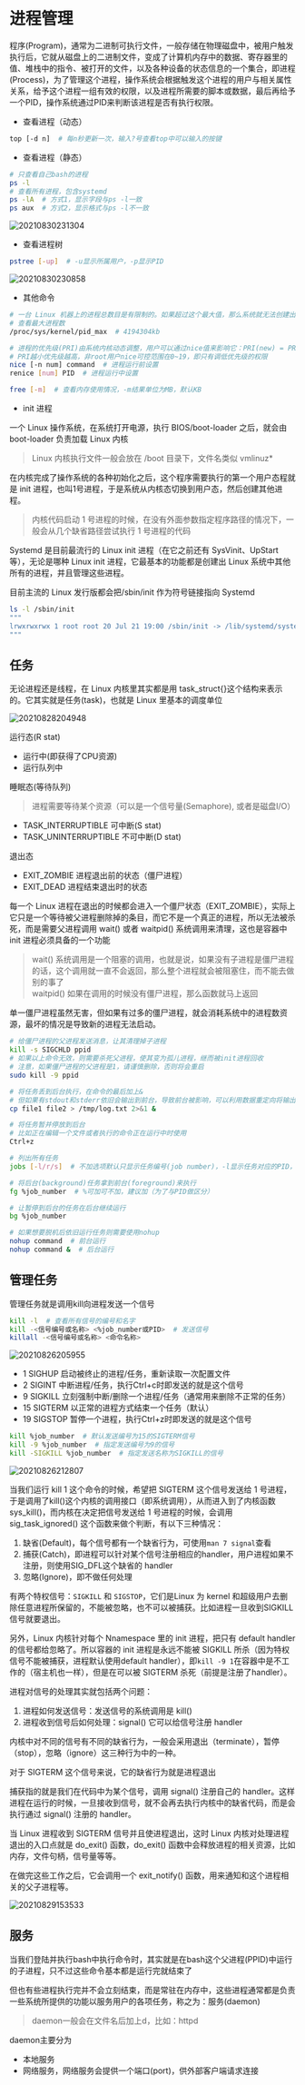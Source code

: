 # 进程管理

程序(Program)，通常为二进制可执行文件，一般存储在物理磁盘中，被用户触发执行后，它就从磁盘上的二进制文件，变成了计算机内存中的数据、寄存器里的值、堆栈中的指令、被打开的文件，以及各种设备的状态信息的一个集合，即进程(Process)，为了管理这个进程，操作系统会根据触发这个进程的用户与相关属性关系，给予这个进程一组有效的权限，以及进程所需要的脚本或数据，最后再给予一个PID，操作系统通过PID来判断该进程是否有执行权限。

- 查看进程（动态）

```bash
top [-d n]  # 每n秒更新一次，输入?号查看top中可以输入的按键
```

- 查看进程（静态）

```bash
# 只查看自己bash的进程
ps -l
# 查看所有进程，包含systemd
ps -lA  # 方式1，显示字段与ps -l一致
ps aux  # 方式2，显示格式与ps -l不一致
```

![20210830231304](http://image.zuoright.com/20210830231304.png)

- 查看进程树

```bash
pstree [-up]  # -u显示所属用户，-p显示PID
```

![20210830230858](http://image.zuoright.com/20210830230858.png)

- 其他命令

```bash
# 一台 Linux 机器上的进程总数目是有限制的。如果超过这个最大值，那么系统就无法创建出新的进程了
# 查看最大进程数
/proc/sys/kernel/pid_max  # 4194304kb

# 进程的优先级(PRI)由系统内核动态调整，用户可以通过nice值来影响它：PRI(new) = PRI(old) + nice(-20~19)
# PRI越小优先级越高，非root用户nice可控范围在0~19，即只有调低优先级的权限
nice [-n num] command  # 进程运行前设置
renice [num] PID  # 进程运行中设置

free [-m]  # 查看内存使用情况，-m结果单位为MB，默认KB
```

- init 进程

一个 Linux 操作系统，在系统打开电源，执行 BIOS/boot-loader 之后，就会由 boot-loader 负责加载 Linux 内核

> Linux 内核执行文件一般会放在 /boot 目录下，文件名类似 vmlinuz*

在内核完成了操作系统的各种初始化之后，这个程序需要执行的第一个用户态程就是 init 进程，也叫1号进程，于是系统从内核态切换到用户态，然后创建其他进程。

> 内核代码启动 1 号进程的时候，在没有外面参数指定程序路径的情况下，一般会从几个缺省路径尝试执行 1 号进程的代码

Systemd 是目前最流行的 Linux init 进程（在它之前还有 SysVinit、UpStart 等），无论是哪种 Linux init 进程，它最基本的功能都是创建出 Linux 系统中其他所有的进程，并且管理这些进程。

目前主流的 Linux 发行版都会把/sbin/init 作为符号链接指向 Systemd

```bash
ls -l /sbin/init
"""
lrwxrwxrwx 1 root root 20 Jul 21 19:00 /sbin/init -> /lib/systemd/systemd
"""
```

## 任务

无论进程还是线程，在 Linux 内核里其实都是用 task_struct{}这个结构来表示的。它其实就是任务(task)，也就是 Linux 里基本的调度单位

![20210828204948](http://image.zuoright.com/20210828204948.png)

运行态(R stat)

- 运行中(即获得了CPU资源)
- 运行队列中

睡眠态(等待队列)

> 进程需要等待某个资源（可以是一个信号量(Semaphore), 或者是磁盘I/O）

- TASK_INTERRUPTIBLE 可中断(S stat)
- TASK_UNINTERRUPTIBLE 不可中断(D stat)

退出态

- EXIT_ZOMBIE 进程退出前的状态（僵尸进程）
- EXIT_DEAD 进程结束退出时的状态

每一个 Linux 进程在退出的时候都会进入一个僵尸状态（EXIT_ZOMBIE），实际上它只是一个等待被父进程删除掉的条目，而它不是一个真正的进程，所以无法被杀死，而是需要父进程调用 wait() 或者 waitpid() 系统调用来清理，这也是容器中 init 进程必须具备的一个功能

> wait() 系统调用是一个阻塞的调用，也就是说，如果没有子进程是僵尸进程的话，这个调用就一直不会返回，那么整个进程就会被阻塞住，而不能去做别的事了  
> waitpid() 如果在调用的时候没有僵尸进程，那么函数就马上返回

单一僵尸进程虽然无害，但如果有过多的僵尸进程，就会消耗系统中的进程数资源，最坏的情况是导致新的进程无法启动。

```bash
# 给僵尸进程的父进程发送消息，让其清理掉子进程
kill -s SIGCHLD ppid
# 如果以上命令无效，则需要杀死父进程，使其变为孤儿进程，继而被init进程回收
# 注意，如果僵尸进程的父进程是1，请谨慎删除，否则将会重启
sudo kill -9 ppid
```

```bash
# 将任务丢到后台执行，在命令的最后加上&
# 但如果有stdout和stderr依旧会输出到前台，导致前台被影响，可以利用数据重定向将输出传送到文件中
cp file1 file2 > /tmp/log.txt 2>&1 &

# 将任务暂并停放到后台
# 比如正在编辑一个文件或者执行的命令正在运行中时使用
Ctrl+z

# 列出所有任务
jobs [-l/r/s]  # 不加选项默认只显示任务编号(job number)，-l显示任务对应的PID，-r只列出放在后台运行的，-s只列出放在后台暂停的

# 将后台(background)任务拿到前台(foreground)来执行
fg %job_number  # %可加可不加，建议加（为了与PID做区分）

# 让暂停到后台的任务在后台继续运行
bg %job_number

# 如果想要脱机后依旧运行任务则需要使用nohup
nohup command  # 前台运行
nohup command &  # 后台运行
```

## 管理任务

管理任务就是调用kill向进程发送一个信号

```bash
kill -l  # 查看所有信号的编号和名字
kill -<信号编号或名称> <%job_number或PID>  # 发送信号
killall -<信号编号或名称> <命令名称>
```

![20210826205955](http://image.zuoright.com/20210826205955.png)

- 1 SIGHUP 启动被终止的进程/任务，重新读取一次配置文件
- 2 SIGINT 中断进程/任务，执行Ctrl+c时即发送的就是这个信号
- 9 SIGKILL 立刻强制中断/删除一个进程/任务（通常用来删除不正常的任务）
- 15 SIGTERM 以正常的进程方式结束一个任务（默认）
- 19 SIGSTOP 暂停一个进程，执行Ctrl+z时即发送的就是这个信号

```bash
kill %job_number  # 默认发送编号为15的SIGTERM信号
kill -9 %job_number  # 指定发送编号为9的信号
kill -SIGKILL %job_number  # 指定发送名称为SIGKILL的信号
```

![20210826212807](http://image.zuoright.com/20210826212807.png)

当我们运行 kill 1 这个命令的时候，希望把 SIGTERM 这个信号发送给 1 号进程，于是调用了kill()这个内核的调用接口（即系统调用），从而进入到了内核函数 sys_kill()，而内核在决定把信号发送给 1 号进程的时候，会调用 sig_task_ignored() 这个函数来做个判断，有以下三种情况：

1. 缺省(Default)，每个信号都有一个缺省行为，可使用`man 7 signal`查看
2. 捕获(Catch)，即进程可以针对某个信号注册相应的handler，用户进程如果不注册，则使用SIG_DFL这个缺省的 handler
3. 忽略(Ignore)，即不做任何处理

有两个特权信号：`SIGKILL` 和 `SIGSTOP`，它们是Linux 为 kernel 和超级用户去删除任意进程所保留的，不能被忽略，也不可以被捕获。比如进程一旦收到SIGKILL信号就要退出。

另外，Linux 内核针对每个 Nnamespace 里的 init 进程，把只有 default handler 的信号都给忽略了。所以容器的 init 进程是永远不能被 SIGKILL 所杀（因为特权信号不能被捕获，进程默认使用default handler），即`kill -9 1`在容器中是不工作的（宿主机也一样），但是在可以被 SIGTERM 杀死（前提是注册了handler）。

进程对信号的处理其实就包括两个问题：

1. 进程如何发送信号：发送信号的系统调用是 kill()
2. 进程收到信号后如何处理：signal() 它可以给信号注册 handler

内核中对不同的信号有不同的缺省行为，一般会采用退出（terminate），暂停（stop），忽略（ignore）这三种行为中的一种。

对于 SIGTERM 这个信号来说，它的缺省行为就是进程退出

捕获指的就是我们在代码中为某个信号，调用 signal() 注册自己的 handler。这样进程在运行的时候，一旦接收到信号，就不会再去执行内核中的缺省代码，而是会执行通过 signal() 注册的 handler。

当 Linux 进程收到 SIGTERM 信号并且使进程退出，这时 Linux 内核对处理进程退出的入口点就是 do_exit() 函数，do_exit() 函数中会释放进程的相关资源，比如内存，文件句柄，信号量等等。

在做完这些工作之后，它会调用一个 exit_notify() 函数，用来通知和这个进程相关的父子进程等。

![20210829153533](http://image.zuoright.com/20210829153533.png)

## 服务

当我们登陆并执行bash中执行命令时，其实就是在bash这个父进程(PPID)中运行的子进程，只不过这些命令基本都是运行完就结束了

但也有些进程执行完并不会立刻结束，而是常驻在内存中，这些进程通常都是负责一些系统所提供的功能以服务用户的各项任务，称之为：服务(daemon)

> daemon一般会在文件名后加上d，比如：httpd

daemon主要分为

- 本地服务
- 网络服务，网络服务会提供一个端口(port)，供外部客户端请求连接
